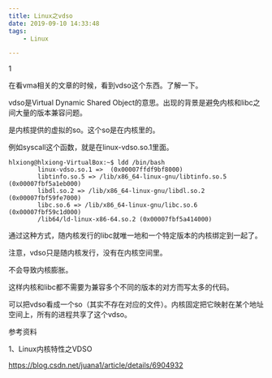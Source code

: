 ```yaml
---
title: Linux之vdso
date: 2019-09-10 14:33:48
tags:
	- Linux

---
```


1

在看vma相关的文章的时候，看到vdso这个东西。了解一下。

vdso是Virtual Dynamic Shared Object的意思。出现的背景是避免内核和libc之间大量的版本兼容问题。

是内核提供的虚拟的so。这个so是在内核里的。

例如syscall这个函数，就是在linux-vdso.so.1里面。

```
hlxiong@hlxiong-VirtualBox:~$ ldd /bin/bash
        linux-vdso.so.1 =>  (0x00007ffdf9bf8000)
        libtinfo.so.5 => /lib/x86_64-linux-gnu/libtinfo.so.5 (0x00007fbf5a1eb000)
        libdl.so.2 => /lib/x86_64-linux-gnu/libdl.so.2 (0x00007fbf59fe7000)
        libc.so.6 => /lib/x86_64-linux-gnu/libc.so.6 (0x00007fbf59c1d000)
        /lib64/ld-linux-x86-64.so.2 (0x00007fbf5a414000)
```

通过这种方式，随内核发行的libc就唯一地和一个特定版本的内核绑定到一起了。

注意，vdso只是随内核发行，没有在内核空间里。

不会导致内核膨胀。

这样内核和libc都不需要为兼容多个不同的版本的对方而写太多的代码。



可以把vdso看成一个so（其实不存在对应的文件）。内核固定把它映射在某个地址空间上，所有的进程共享了这个vdso。



参考资料

1、Linux内核特性之VDSO

https://blog.csdn.net/juana1/article/details/6904932